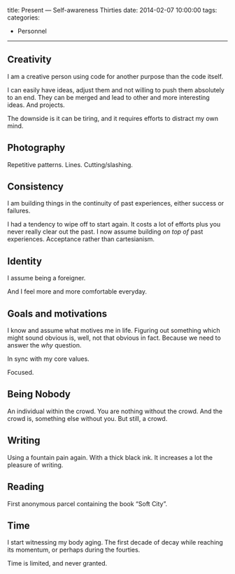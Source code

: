 title: Present — Self-awareness Thirties
date: 2014-02-07 10:00:00
tags:
categories:
- Personnel
---


<!--more-->

## Creativity

I am a creative person using code for another purpose than the code itself.

I can easily have ideas, adjust them and not willing to push them absolutely to an end. They can be merged and lead to other and more interesting ideas. And projects.

The downside is it can be tiring, and it requires efforts to distract my own mind.

## Photography

Repetitive patterns. Lines. Cutting/slashing.

## Consistency

I am building things in the continuity of past experiences, either success or failures.

I had a tendency to wipe off to start again. It costs a lot of efforts plus you never really clear out the past. I now assume building *on top of* past experiences. Acceptance rather than cartesianism.

## Identity

I assume being a foreigner.

And I feel more and more comfortable everyday.

## Goals and motivations

I know and assume what motives me in life. Figuring out something which might sound obvious is, well, not that obvious in fact. Because we need to answer the *why* question.

In sync with my core values.

Focused.

## Being Nobody

An individual within the crowd. You are nothing without the crowd. And the crowd is, something else without you. But still, a crowd.

## Writing

Using a fountain pain again. With a thick black ink. It increases a lot the pleasure of writing.

## Reading

First anonymous parcel containing the book “Soft City”.

## Time

I start witnessing my body aging. The first decade of decay while reaching its momentum, or perhaps during the fourties.

Time is limited, and never granted.
